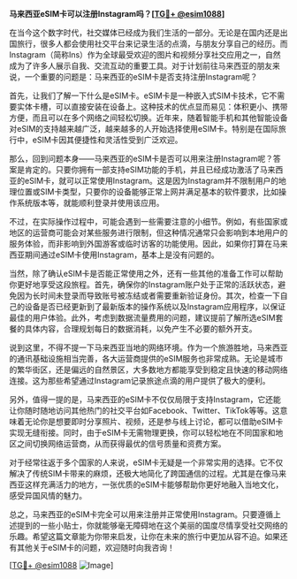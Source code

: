 **马来西亚eSIM卡可以注册Instagram吗？[[TG💪+ @esim1088](https://t.me/s/esim1088)]**

在当今这个数字时代，社交媒体已经成为我们生活的一部分。无论是在国内还是出国旅行，很多人都会使用社交平台来记录生活的点滴，与朋友分享自己的经历。而Instagram（简称Ins）作为全球最受欢迎的图片和视频分享社交应用之一，自然成为了许多人展示自我、交流互动的重要工具。对于计划前往马来西亚的朋友来说，一个重要的问题是：马来西亚的eSIM卡是否支持注册Instagram呢？

首先，让我们了解一下什么是eSIM卡。eSIM卡是一种嵌入式SIM卡技术，它不需要实体卡槽，可以直接安装在设备上。这种技术的优点显而易见：体积更小、携带方便，而且可以在多个网络之间轻松切换。近年来，随着智能手机和其他智能设备对eSIM的支持越来越广泛，越来越多的人开始选择使用eSIM卡。特别是在国际旅行中，eSIM卡因其便捷性和灵活性受到广泛欢迎。

那么，回到问题本身——马来西亚的eSIM卡是否可以用来注册Instagram呢？答案是肯定的。只要你拥有一部支持eSIM功能的手机，并且已经成功激活了马来西亚的eSIM卡，就可以正常使用Instagram。这是因为Instagram并不限制用户的地理位置或SIM卡类型，只要你的设备能够正常上网并满足基本的软件要求，比如操作系统版本等，就能顺利登录并使用该应用。

不过，在实际操作过程中，可能会遇到一些需要注意的小细节。例如，有些国家或地区的运营商可能会对某些服务进行限制，但这种情况通常只会影响到本地用户的服务体验，而非影响到外国游客或临时访客的功能使用。因此，如果你打算在马来西亚期间通过eSIM卡使用Instagram，基本上是没有问题的。

当然，除了确认eSIM卡是否能正常使用之外，还有一些其他的准备工作可以帮助你更好地享受这段旅程。首先，确保你的Instagram账户处于正常的活跃状态，避免因为长时间未登录而导致账号被冻结或者需要重新验证身份。其次，检查一下自己的设备是否已经更新到了最新版本的操作系统以及Instagram应用程序，以保证最佳的用户体验。此外，考虑到数据流量费用的问题，建议提前了解所选eSIM套餐的具体内容，合理规划每日的数据消耗，以免产生不必要的额外开支。

说到这里，不得不提一下马来西亚当地的网络环境。作为一个旅游胜地，马来西亚的通讯基础设施相当完善，各大运营商提供的eSIM服务也非常成熟。无论是城市的繁华街区，还是偏远的自然景区，大多数地方都能享受到稳定且快速的移动网络连接。这为那些希望通过Instagram记录旅途点滴的用户提供了极大的便利。

另外，值得一提的是，马来西亚的eSIM卡不仅仅局限于支持Instagram，它还能让你随时随地访问其他热门的社交平台如Facebook、Twitter、TikTok等等。这意味着无论你是想要即时分享照片、视频，还是参与线上讨论，都可以借助eSIM卡实现无缝衔接。同时，由于eSIM卡无需物理更换，你可以轻松地在不同国家和地区之间切换网络运营商，从而获得最优的信号质量和资费方案。

对于经常往返于多个国家的人来说，eSIM卡无疑是一个非常实用的选择。它不仅解决了传统SIM卡带来的麻烦，还极大地简化了跨国通信的过程。尤其是在像马来西亚这样充满活力的地方，一张优质的eSIM卡能够帮助你更好地融入当地文化，感受异国风情的魅力。

总之，马来西亚的eSIM卡完全可以用来注册并正常使用Instagram。只要遵循上述提到的一些小贴士，你就能够毫无障碍地在这个美丽的国度尽情享受社交网络的乐趣。希望这篇文章能为你带来启发，让你在未来的旅行中更加从容不迫。如果还有其他关于eSIM卡的问题，欢迎随时向我咨询！

[[TG💪+ @esim1088](https://t.me/s/esim1088) ![Image](https://i.postimg.cc/4NQfJmqS/Snipaste-2025-05-13-00-14-12.png)]